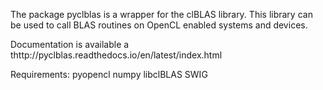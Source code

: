 The package pyclblas is a wrapper for the clBLAS library.  This library can be used to call BLAS routines on OpenCL enabled systems and devices.  

Documentation is available a thttp://pyclblas.readthedocs.io/en/latest/index.html

Requirements:
    pyopencl
    numpy
    libclBLAS
    SWIG
